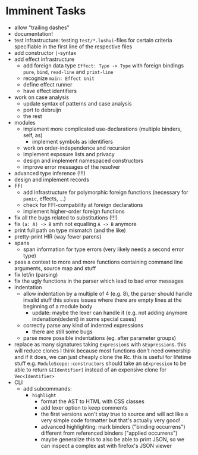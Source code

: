 # Imminent Tasks

* allow "trailing dashes"
* documentation!
* test infrastructure: testing `test/*.lushui`-files for certain criteria specifiable
  in the first line of the respective files
* add constructor `|`-syntax
* add effect infrastructure
  * add foreign data type `Effect: Type -> Type` with foreign bindings `pure`,
    `bind`, `read-line` and `print-line`
  * recognize `main: Effect Unit`
  * define effect runner
  * have effect identifiers
* work on case analysis
  * update syntax of patterns and case analysis
  * port to debruijn
  * the rest
* modules
  * implement more complicated use-declarations (multiple binders, self, as)
    * implement symbols as identifiers 
  * work on order-independence and recursion
  * implement exposure lists and privacy
  * design and implement namespaced constructors
  * improve error messages of the resolver
* advanced type inference (!!!)
* design and implement records
* FFI
  * add infrastructure for polymorphic foreign functions (necessary for `panic`, effects, …)
  * check for FFI-compability at foreign declarations
  * implement higher-order foreign functions
* fix all the bugs related to substitutions (!!!)
* fix `(a: A) -> B` smh not equalling `A -> B` anymore
* print full path on type mismatch (and the like)
* pretty-print HIR (way fewer parens)
* spans
  * span information for type errors (very likely needs a second error type)
* pass a context to more and more functions containing command line arguments, source map
  and stuff
* fix let/in (parsing)
* fix the ugly functions in the parser which lead to bad error messages
* indentation
  * allow indentation by a multiple of 4 (e.g. 8), the parser should handle invalid stuff
    this solves issues where there are empty lines at the beginning of a module body
    * update: maybe the lexer can handle it (e.g. not adding anymore indenation(dedent) in some
      special cases)
  * correctly parse any kind of indented expressions
    * there are still some bugs
  * parse more possible indentations (eg. after parameter groups)
* replace as many signatures taking `Expression`s with `&Expression`s. this will reduce clones I
  think because most functions don't need ownership and if it does, we can just cheaply clone the Rc.
  this is useful for lifetime stuff e.g. `ModuleScope::constructors` should take an `&Expression` to
  be able to return `&[Identifier]` instead of an expensive clone for `Vec<Identifier>`
* CLI
  * add subcommands:
    * `highlight`
      * format the AST to HTML with CSS classes
      * add lexer option to keep comments
      * the first versions won't stay true to source and will act like a very simple
        code formatter but that's actually very good!
      * advanced highlighting: mark binders ("binding occurrens") different from referenced binders ("applied occurrens")
      * maybe generalize this to also be able to print JSON, so we can inspect a complex ast with firefox's JSON viewer
